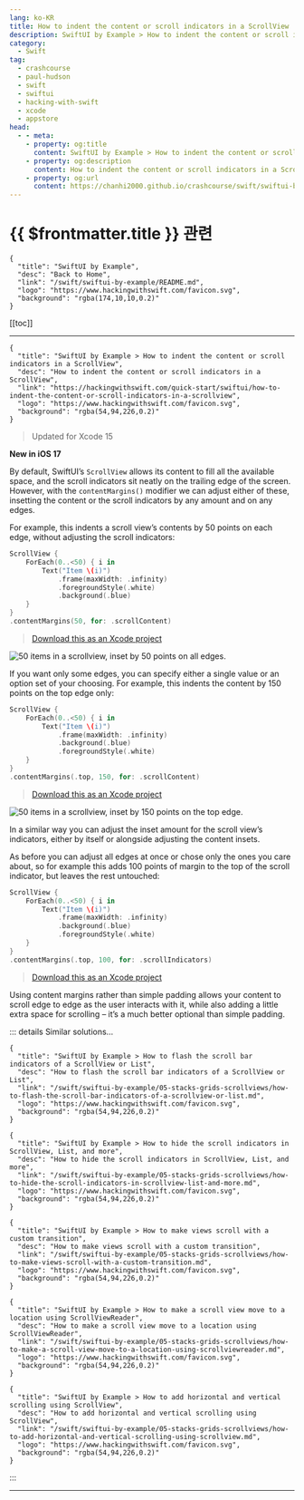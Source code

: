```yaml
---
lang: ko-KR
title: How to indent the content or scroll indicators in a ScrollView
description: SwiftUI by Example > How to indent the content or scroll indicators in a ScrollView
category:
  - Swift
tag: 
  - crashcourse
  - paul-hudson
  - swift
  - swiftui
  - hacking-with-swift
  - xcode
  - appstore
head:
  - - meta:
    - property: og:title
      content: SwiftUI by Example > How to indent the content or scroll indicators in a ScrollView
    - property: og:description
      content: How to indent the content or scroll indicators in a ScrollView
    - property: og:url
      content: https://chanhi2000.github.io/crashcourse/swift/swiftui-by-example/04-view-layout/how-to-indent-the-content-or-scroll-indicators-in-a-scrollview.html
---
```


# {{ $frontmatter.title }} 관련

```component VPCard
{
  "title": "SwiftUI by Example",
  "desc": "Back to Home",
  "link": "/swift/swiftui-by-example/README.md",
  "logo": "https://www.hackingwithswift.com/favicon.svg",
  "background": "rgba(174,10,10,0.2)"
}
```

[[toc]]

---

```component VPCard
{
  "title": "SwiftUI by Example > How to indent the content or scroll indicators in a ScrollView",
  "desc": "How to indent the content or scroll indicators in a ScrollView",
  "link": "https://hackingwithswift.com/quick-start/swiftui/how-to-indent-the-content-or-scroll-indicators-in-a-scrollview",
  "logo": "https://www.hackingwithswift.com/favicon.svg",
  "background": "rgba(54,94,226,0.2)"
}
```

> Updated for Xcode 15

**New in iOS 17**

By default, SwiftUI’s `ScrollView` allows its content to fill all the available space, and the scroll indicators sit neatly on the trailing edge of the screen. However, with the `contentMargins()` modifier we can adjust either of these, insetting the content or the scroll indicators by any amount and on any edges.

For example, this indents a scroll view’s contents by 50 points on each edge, without adjusting the scroll indicators:

```swift
ScrollView {
    ForEach(0..<50) { i in
        Text("Item \(i)")
            .frame(maxWidth: .infinity)
            .foregroundStyle(.white)
            .background(.blue)
    }
}
.contentMargins(50, for: .scrollContent)
```

> [<FontIcon icon="fas fa-file-zipper"/>Download this as an Xcode project](https://www.hackingwithswift.com/files/projects/swiftui/how-to-indent-the-content-or-scroll-indicators-in-a-scrollview-1.zip)

![50 items in a scrollview, inset by 50 points on all edges.](https://www.hackingwithswift.com/img/books/quick-start/swiftui/how-to-indent-the-content-or-scroll-indicators-in-a-scrollview-1~dark.png)

If you want only some edges, you can specify either a single value or an option set of your choosing. For example, this indents the content by 150 points on the top edge only:

```swift
ScrollView {
    ForEach(0..<50) { i in
        Text("Item \(i)")
            .frame(maxWidth: .infinity)
            .background(.blue)
            .foregroundStyle(.white)
    }
}
.contentMargins(.top, 150, for: .scrollContent)
```

> [<FontIcon icon="fas fa-file-zipper"/>Download this as an Xcode project](https://www.hackingwithswift.com/files/projects/swiftui/how-to-indent-the-content-or-scroll-indicators-in-a-scrollview-2.zip)

![50 items in a scrollview, inset by 150 points on the top edge.](https://www.hackingwithswift.com/img/books/quick-start/swiftui/how-to-indent-the-content-or-scroll-indicators-in-a-scrollview-2~dark.png)

In a similar way you can adjust the inset amount for the scroll view’s indicators, either by itself or alongside adjusting the content insets.

As before you can adjust all edges at once or chose only the ones you care about, so for example this adds 100 points of margin to the top of the scroll indicator, but leaves the rest untouched:

```swift
ScrollView {
    ForEach(0..<50) { i in
        Text("Item \(i)")
            .frame(maxWidth: .infinity)
            .background(.blue)
            .foregroundStyle(.white)
    }
}
.contentMargins(.top, 100, for: .scrollIndicators)
```

> [<FontIcon icon="fas fa-file-zipper"/>Download this as an Xcode project](https://www.hackingwithswift.com/files/projects/swiftui/how-to-indent-the-content-or-scroll-indicators-in-a-scrollview-3.zip)

Using content margins rather than simple padding allows your content to scroll edge to edge as the user interacts with it, while also adding a little extra space for scrolling – it’s a much better optional than simple padding.

::: details Similar solutions…

```component VPCard
{
  "title": "SwiftUI by Example > How to flash the scroll bar indicators of a ScrollView or List",
  "desc": "How to flash the scroll bar indicators of a ScrollView or List",
  "link": "/swift/swiftui-by-example/05-stacks-grids-scrollviews/how-to-flash-the-scroll-bar-indicators-of-a-scrollview-or-list.md",
  "logo": "https://www.hackingwithswift.com/favicon.svg",
  "background": "rgba(54,94,226,0.2)"
}
```

```component VPCard
{
  "title": "SwiftUI by Example > How to hide the scroll indicators in ScrollView, List, and more",
  "desc": "How to hide the scroll indicators in ScrollView, List, and more",
  "link": "/swift/swiftui-by-example/05-stacks-grids-scrollviews/how-to-hide-the-scroll-indicators-in-scrollview-list-and-more.md",
  "logo": "https://www.hackingwithswift.com/favicon.svg",
  "background": "rgba(54,94,226,0.2)"
}
```

```component VPCard
{
  "title": "SwiftUI by Example > How to make views scroll with a custom transition",
  "desc": "How to make views scroll with a custom transition",
  "link": "/swift/swiftui-by-example/05-stacks-grids-scrollviews/how-to-make-views-scroll-with-a-custom-transition.md",
  "logo": "https://www.hackingwithswift.com/favicon.svg",
  "background": "rgba(54,94,226,0.2)"
}
```

```component VPCard
{
  "title": "SwiftUI by Example > How to make a scroll view move to a location using ScrollViewReader",
  "desc": "How to make a scroll view move to a location using ScrollViewReader",
  "link": "/swift/swiftui-by-example/05-stacks-grids-scrollviews/how-to-make-a-scroll-view-move-to-a-location-using-scrollviewreader.md",
  "logo": "https://www.hackingwithswift.com/favicon.svg",
  "background": "rgba(54,94,226,0.2)"
}
```

```component VPCard
{
  "title": "SwiftUI by Example > How to add horizontal and vertical scrolling using ScrollView",
  "desc": "How to add horizontal and vertical scrolling using ScrollView",
  "link": "/swift/swiftui-by-example/05-stacks-grids-scrollviews/how-to-add-horizontal-and-vertical-scrolling-using-scrollview.md",
  "logo": "https://www.hackingwithswift.com/favicon.svg",
  "background": "rgba(54,94,226,0.2)"
}
```

:::

---

<TagLinks />